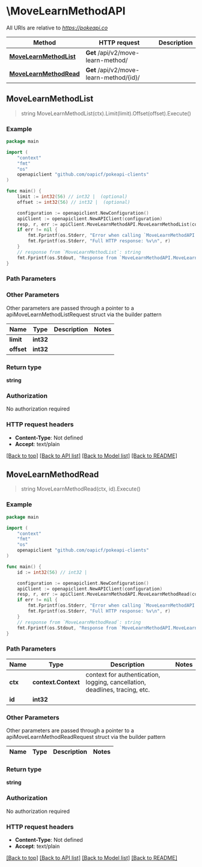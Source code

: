 # \MoveLearnMethodAPI

All URIs are relative to *https://pokeapi.co*

Method | HTTP request | Description
------------- | ------------- | -------------
[**MoveLearnMethodList**](MoveLearnMethodAPI.md#MoveLearnMethodList) | **Get** /api/v2/move-learn-method/ | 
[**MoveLearnMethodRead**](MoveLearnMethodAPI.md#MoveLearnMethodRead) | **Get** /api/v2/move-learn-method/{id}/ | 



## MoveLearnMethodList

> string MoveLearnMethodList(ctx).Limit(limit).Offset(offset).Execute()



### Example

```go
package main

import (
	"context"
	"fmt"
	"os"
	openapiclient "github.com/oapicf/pokeapi-clients"
)

func main() {
	limit := int32(56) // int32 |  (optional)
	offset := int32(56) // int32 |  (optional)

	configuration := openapiclient.NewConfiguration()
	apiClient := openapiclient.NewAPIClient(configuration)
	resp, r, err := apiClient.MoveLearnMethodAPI.MoveLearnMethodList(context.Background()).Limit(limit).Offset(offset).Execute()
	if err != nil {
		fmt.Fprintf(os.Stderr, "Error when calling `MoveLearnMethodAPI.MoveLearnMethodList``: %v\n", err)
		fmt.Fprintf(os.Stderr, "Full HTTP response: %v\n", r)
	}
	// response from `MoveLearnMethodList`: string
	fmt.Fprintf(os.Stdout, "Response from `MoveLearnMethodAPI.MoveLearnMethodList`: %v\n", resp)
}
```

### Path Parameters



### Other Parameters

Other parameters are passed through a pointer to a apiMoveLearnMethodListRequest struct via the builder pattern


Name | Type | Description  | Notes
------------- | ------------- | ------------- | -------------
 **limit** | **int32** |  | 
 **offset** | **int32** |  | 

### Return type

**string**

### Authorization

No authorization required

### HTTP request headers

- **Content-Type**: Not defined
- **Accept**: text/plain

[[Back to top]](#) [[Back to API list]](../README.md#documentation-for-api-endpoints)
[[Back to Model list]](../README.md#documentation-for-models)
[[Back to README]](../README.md)


## MoveLearnMethodRead

> string MoveLearnMethodRead(ctx, id).Execute()



### Example

```go
package main

import (
	"context"
	"fmt"
	"os"
	openapiclient "github.com/oapicf/pokeapi-clients"
)

func main() {
	id := int32(56) // int32 | 

	configuration := openapiclient.NewConfiguration()
	apiClient := openapiclient.NewAPIClient(configuration)
	resp, r, err := apiClient.MoveLearnMethodAPI.MoveLearnMethodRead(context.Background(), id).Execute()
	if err != nil {
		fmt.Fprintf(os.Stderr, "Error when calling `MoveLearnMethodAPI.MoveLearnMethodRead``: %v\n", err)
		fmt.Fprintf(os.Stderr, "Full HTTP response: %v\n", r)
	}
	// response from `MoveLearnMethodRead`: string
	fmt.Fprintf(os.Stdout, "Response from `MoveLearnMethodAPI.MoveLearnMethodRead`: %v\n", resp)
}
```

### Path Parameters


Name | Type | Description  | Notes
------------- | ------------- | ------------- | -------------
**ctx** | **context.Context** | context for authentication, logging, cancellation, deadlines, tracing, etc.
**id** | **int32** |  | 

### Other Parameters

Other parameters are passed through a pointer to a apiMoveLearnMethodReadRequest struct via the builder pattern


Name | Type | Description  | Notes
------------- | ------------- | ------------- | -------------


### Return type

**string**

### Authorization

No authorization required

### HTTP request headers

- **Content-Type**: Not defined
- **Accept**: text/plain

[[Back to top]](#) [[Back to API list]](../README.md#documentation-for-api-endpoints)
[[Back to Model list]](../README.md#documentation-for-models)
[[Back to README]](../README.md)

